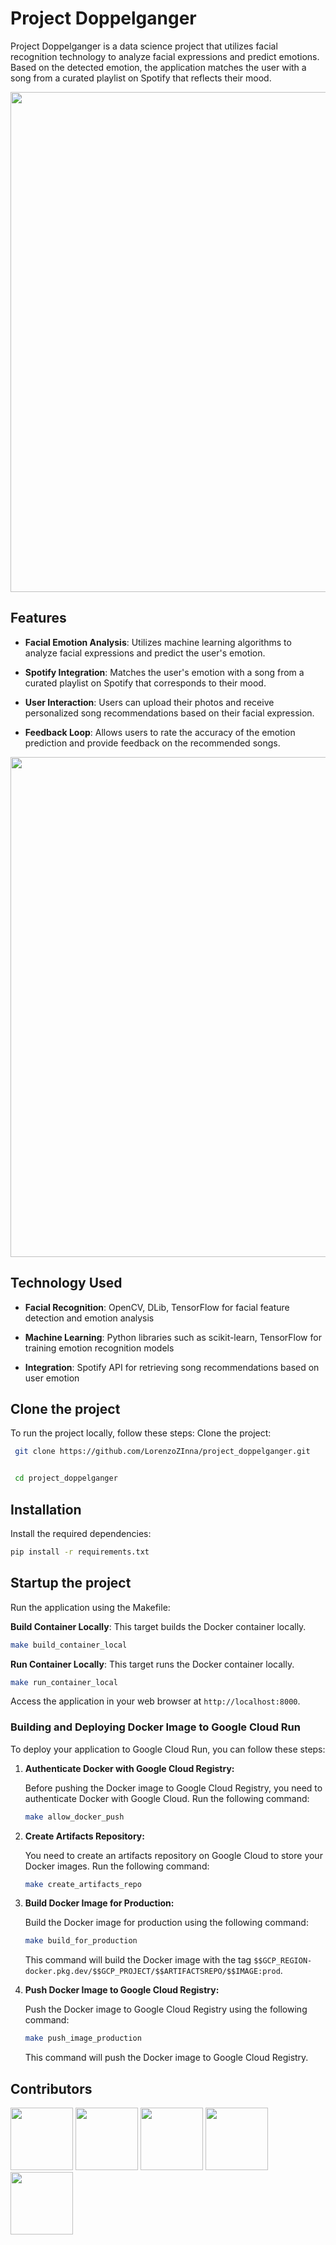 
# Project Doppelganger

Project Doppelganger is a data science project that utilizes facial recognition technology to analyze facial expressions and predict emotions. Based on the detected emotion, the application matches the user with a song from a curated playlist on Spotify that reflects their mood.

<img src="https://i.ibb.co/N9zL3dB/pixlr-image-generator-87f2b805-7f1c-4295-ab97-78fff6e53dbd.png" width="800px;"/>



## Features
- **Facial Emotion Analysis**: Utilizes machine learning algorithms to analyze facial expressions and predict the user's emotion.
  
- **Spotify Integration**: Matches the user's emotion with a song from a curated playlist on Spotify that corresponds to their mood.

- **User Interaction**: Users can upload their photos and receive personalized song recommendations based on their facial expression.

- **Feedback Loop**: Allows users to rate the accuracy of the emotion prediction and provide feedback on the recommended songs. 
<img src="https://i.ibb.co/Df607BN/pixlr-image-generator-eda7a538-ed68-4f21-8a85-41ec80ba191b.png" width="800px;"/>


## Technology Used
- **Facial Recognition**: OpenCV, DLib, TensorFlow for facial feature detection and emotion analysis
  
- **Machine Learning**: Python libraries such as scikit-learn, TensorFlow for training emotion recognition models
  
- **Integration**: Spotify API for retrieving song recommendations based on user emotion
  

  

## Clone the project
To run the project locally, follow these steps:
Clone the project:
  ```bash
   git clone https://github.com/LorenzoZInna/project_doppelganger.git


   cd project_doppelganger
   ```
## Installation
Install the required dependencies:

   ```bash
   pip install -r requirements.txt
   ```
## Startup the project
Run the application using the Makefile:

 **Build Container Locally**: This target builds the Docker container locally.

   ```bash
   make build_container_local
   ```

 **Run Container Locally**: This target runs the Docker container locally.

   ```bash
   make run_container_local
   ```

Access the application in your web browser at `http://localhost:8000`.

### Building and Deploying Docker Image to Google Cloud Run

To deploy your application to Google Cloud Run, you can follow these steps:

1. **Authenticate Docker with Google Cloud Registry:**

   Before pushing the Docker image to Google Cloud Registry, you need to authenticate Docker with Google Cloud. Run the following command:

   ```bash
   make allow_docker_push
   ```

2. **Create Artifacts Repository:**

   You need to create an artifacts repository on Google Cloud to store your Docker images. Run the following command:

   ```bash
   make create_artifacts_repo
   ```

3. **Build Docker Image for Production:**

   Build the Docker image for production using the following command:

   ```bash
   make build_for_production
   ```

   This command will build the Docker image with the tag `$$GCP_REGION-docker.pkg.dev/$$GCP_PROJECT/$$ARTIFACTSREPO/$$IMAGE:prod`.

4. **Push Docker Image to Google Cloud Registry:**

   Push the Docker image to Google Cloud Registry using the following command:

   ```bash
   make push_image_production
   ```

   This command will push the Docker image to Google Cloud Registry.





## Contributors

<img src="https://github.com/LorenzoZInna.png" width="100px;"/> <img src="https://github.com/Nil-Barcons.png" width="100px;"/> <img src="https://github.com/nmatalka.png" width="100px;"/> <img src="https://github.com/danecks.png" width="100px;"/> <img src="https://github.com/jb-paris.png" width="100px;"/>


